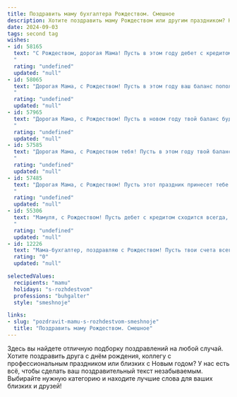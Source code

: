 ```yaml
---
title: Поздравить маму бухгалтера Рождеством. Смешное
description: Хотите поздравить маму Рождеством или другим праздником? Наш ИИ создаст незабываемое поздравление, а вы обязательно выделитесь среди других.  
date: 2024-09-03
tags: second tag
wishes:
- id: 58165
  text: "С Рождеством, дорогая Мама! Пусть в этом году дебет с кредитом сойдутся не только в твоей бухгалтерской книге, но и в твоей личной жизни! 😉🎄
  "
  rating: "undefined"
  updated: "null"
- id: 58065
  text: "Дорогая Мама, с Рождеством! Пусть в этом году ваш баланс пополнится не только прибылью, но и счастьем, любовью и новогодним настроением! 🎉🎄
  "
  rating: "undefined"
  updated: "null"
- id: 57965
  text: "Дорогая Мама, с Рождеством! Пусть в новом году твой баланс будет всегда в плюсе, дебетовые счета ломятся от подарков, а кредиты остаются только в сладких снах! 😉🎄
  "
  rating: "undefined"
  updated: "null"
- id: 57585
  text: "Дорогая Мама, с Рождеством тебя! Пусть в этом году твой баланс пополнится не только прибылями, но и радостью, счастьем и  — о, да! —  вкусными подарками! 🎉🥂
  "
  rating: "undefined"
  updated: "null"
- id: 57485
  text: "Дорогая Мама, с Рождеством! Пусть этот праздник принесет тебе столько же радости, сколько ты приносишь нам, дебетуя наши счета своим бесконечным теплом!  😁
  "
  rating: "undefined"
  updated: "null"
- id: 55306
  text: "Мамуля, с Рождеством! Пусть дебет с кредитом сходится всегда, а праздничный стол ломится от вкусных блюд! 🎄🎉🍾
  "
  rating: "undefined"
  updated: "null"
- id: 12226
  text: "Мама-бухгалтер, поздравляю с Рождеством! Пусть твои счета всегда будут в плюсе, а налоги - в порядке. Ведь ты умеешь считать не только деньги, но и праздники! С наступающим!"
  rating: "0"
  updated: "null"

selectedValues:
  recipients: "mamu"
  holidays: "s-rozhdestvom"
  professions: "buhgalter"
  style: "smeshnoje"

links:
- slug: "pozdravit-mamu-s-rozhdestvom-smeshnoje"
  title: "Поздравить маму Рождеством. Смешное"
---
```


Здесь вы найдете отличную подборку поздравлений на любой случай. 
Хотите поздравить друга с днём рождения, коллегу с профессиональным праздником или близких с Новым годом? У нас есть всё, чтобы сделать ваш поздравительный текст незабываемым. Выбирайте нужную категорию и находите лучшие слова для ваших близких и друзей!
